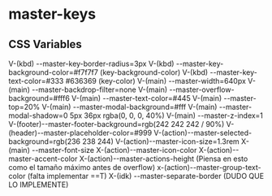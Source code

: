 # master-keys
## CSS Variables
V-(kbd)		--master-key-border-radius=3px
V-(kbd)		--master-key-background-color=#f7f7f7	(key-background-color)
V-(kbd)		--master-key-text-color=#333	#636369	(key-color)
V-(main)	--master-width=640px
V-(main)	--master-backdrop-filter=none
V-(main)	--master-overflow-background=#fff6
V-(main)	--master-text-color=#445
V-(main)	--master-top=20%
V-(main)	--master-modal-background=#fff
V-(main)	--master-modal-shadow=0 5px 36px rgba(0, 0, 0, 40%)
V-(main)	--master-z-index=1
V-(footer)--master-footer-background=rgb(242 242 242 / 90%)
V-(header)--master-placeholder-color=#999
V-(action)--master-selected-background=rgb(236 238 244)
V-(action)--master-icon-size=1.3rem
X-(main)	--master-font-size
X-(action)--master-icon-color
X-(action)--master-accent-color
X-(action)--master-actions-height   (Piensa en esto como el tamaño máximo antes de overflow)
x-(action)--master-group-text-color		(falta implementar ==T)
X-(idk)		--master-separate-border (DUDO QUE LO IMPLEMENTE)